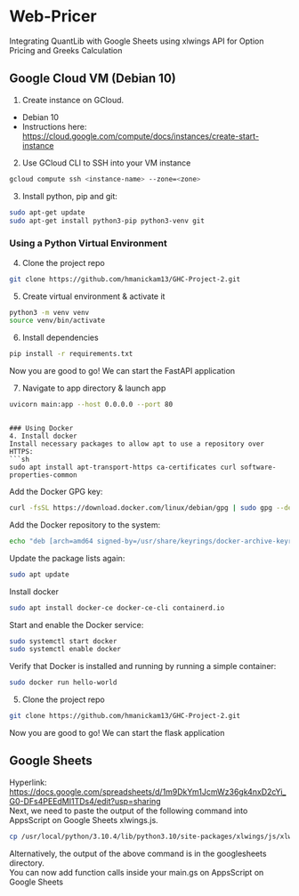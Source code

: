 # Web-Pricer
Integrating QuantLib with Google Sheets using xlwings API for Option Pricing and Greeks Calculation

## Google Cloud VM (Debian 10)
1. Create instance on GCloud. 
- Debian 10
- Instructions here: https://cloud.google.com/compute/docs/instances/create-start-instance

2. Use GCloud CLI to SSH into your VM instance
```sh
gcloud compute ssh <instance-name> --zone=<zone>
```

3. Install python, pip and git:
```sh
sudo apt-get update
sudo apt-get install python3-pip python3-venv git
```

### Using a Python Virtual Environment

4. Clone the project repo
```sh
git clone https://github.com/hmanickam13/GHC-Project-2.git
```

5. Create virtual environment & activate it
```sh
python3 -m venv venv
source venv/bin/activate
```

6. Install dependencies
```sh
pip install -r requirements.txt
``` 

Now you are good to go!
We can start the FastAPI application

7. Navigate to app directory & launch app
```sh
uvicorn main:app --host 0.0.0.0 --port 80
```
```

### Using Docker
4. Install docker
Install necessary packages to allow apt to use a repository over HTTPS:
```sh
sudo apt install apt-transport-https ca-certificates curl software-properties-common
```

Add the Docker GPG key:
```sh
curl -fsSL https://download.docker.com/linux/debian/gpg | sudo gpg --dearmor -o /usr/share/keyrings/docker-archive-keyring.gpg
```

Add the Docker repository to the system:
```sh
echo "deb [arch=amd64 signed-by=/usr/share/keyrings/docker-archive-keyring.gpg] https://download.docker.com/linux/debian $(lsb_release -cs) stable" | sudo tee /etc/apt/sources.list.d/docker.list > /dev/null
```

Update the package lists again:
```sh
sudo apt update
```

Install docker
```sh
sudo apt install docker-ce docker-ce-cli containerd.io
```

Start and enable the Docker service:
```sh
sudo systemctl start docker
sudo systemctl enable docker
```

Verify that Docker is installed and running by running a simple container:
```sh
sudo docker run hello-world
```

5. Clone the project repo
```sh
git clone https://github.com/hmanickam13/GHC-Project-2.git
```

Now you are good to go!
We can start the flask application



## Google Sheets
Hyperlink: https://docs.google.com/spreadsheets/d/1m9DkYm1JcmWz36gk4nxD2cYi_G0-DFs4PEEdMI1TDs4/edit?usp=sharing
<br>
Next, we need to paste the output of the following command into AppsScript on Google Sheets xlwings.js.
```sh
cp /usr/local/python/3.10.4/lib/python3.10/site-packages/xlwings/js/xlwings.js .
```
Alternatively, the output of the above command is in the googlesheets directory.
<br>
You can now add function calls inside your main.gs on AppsScript on Google Sheets